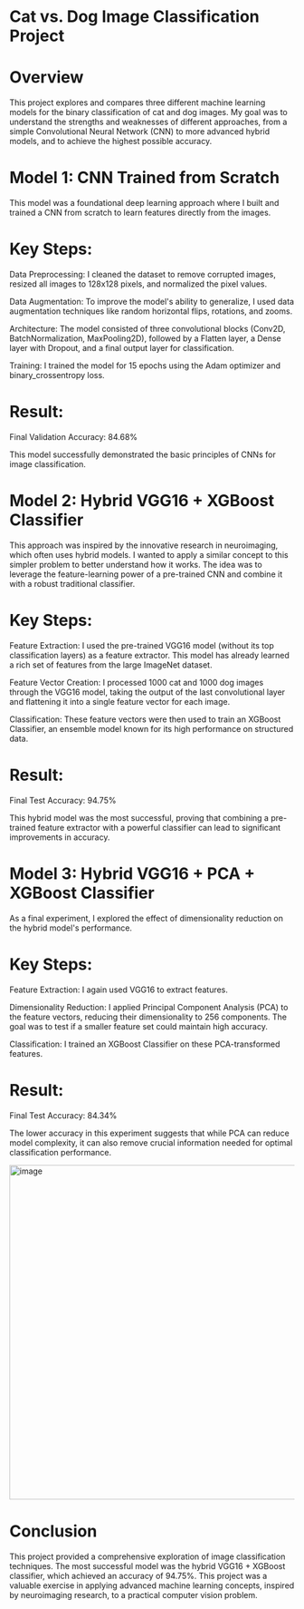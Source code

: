 # Cat vs. Dog Image Classification Project
# Overview
This project explores and compares three different machine learning models for the binary classification of cat and dog images. My goal was to understand the strengths and weaknesses of different approaches, from a simple Convolutional Neural Network (CNN) to more advanced hybrid models, and to achieve the highest possible accuracy.

# Model 1: CNN Trained from Scratch
This model was a foundational deep learning approach where I built and trained a CNN from scratch to learn features directly from the images.

# Key Steps:

Data Preprocessing: I cleaned the dataset to remove corrupted images, resized all images to 128x128 pixels, and normalized the pixel values.

Data Augmentation: To improve the model's ability to generalize, I used data augmentation techniques like random horizontal flips, rotations, and zooms.

Architecture: The model consisted of three convolutional blocks (Conv2D, BatchNormalization, MaxPooling2D), followed by a Flatten layer, a Dense layer with Dropout, and a final output layer for classification.

Training: I trained the model for 15 epochs using the Adam optimizer and binary_crossentropy loss.

# Result:

Final Validation Accuracy: 84.68%

This model successfully demonstrated the basic principles of CNNs for image classification.

# Model 2: Hybrid VGG16 + XGBoost Classifier
This approach was inspired by the innovative research in neuroimaging, which often uses hybrid models. I wanted to apply a similar concept to this simpler problem to better understand how it works. The idea was to leverage the feature-learning power of a pre-trained CNN and combine it with a robust traditional classifier.

# Key Steps:

Feature Extraction: I used the pre-trained VGG16 model (without its top classification layers) as a feature extractor. This model has already learned a rich set of features from the large ImageNet dataset.

Feature Vector Creation: I processed 1000 cat and 1000 dog images through the VGG16 model, taking the output of the last convolutional layer and flattening it into a single feature vector for each image.

Classification: These feature vectors were then used to train an XGBoost Classifier, an ensemble model known for its high performance on structured data.

# Result:

Final Test Accuracy: 94.75%

This hybrid model was the most successful, proving that combining a pre-trained feature extractor with a powerful classifier can lead to significant improvements in accuracy.

# Model 3: Hybrid VGG16 + PCA + XGBoost Classifier
As a final experiment, I explored the effect of dimensionality reduction on the hybrid model's performance.

# Key Steps:

Feature Extraction: I again used VGG16 to extract features.

Dimensionality Reduction: I applied Principal Component Analysis (PCA) to the feature vectors, reducing their dimensionality to 256 components. The goal was to test if a smaller feature set could maintain high accuracy.

Classification: I trained an XGBoost Classifier on these PCA-transformed features.

# Result:

Final Test Accuracy: 84.34%

The lower accuracy in this experiment suggests that while PCA can reduce model complexity, it can also remove crucial information needed for optimal classification performance.

<img width="790" height="590" alt="image" src="https://github.com/user-attachments/assets/3cd5b206-a20b-4c13-a38b-5d657d90ef4c" />


# Conclusion
This project provided a comprehensive exploration of image classification techniques. The most successful model was the hybrid VGG16 + XGBoost classifier, which achieved an accuracy of 94.75%. This project was a valuable exercise in applying advanced machine learning concepts, inspired by neuroimaging research, to a practical computer vision problem.
